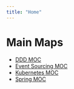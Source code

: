 ```yaml
---
title: "Home"
---
```


# Main Maps

- [DDD MOC](moc/ddd-moc.md)
- [Event Sourcing MOC](moc/event-sourcing-moc.md)
- [Kubernetes MOC](moc/kubernetes-moc.md)
- [Spring MOC](moc/spring-moc.md)